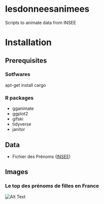 # lesdonneesanimees
Scripts to animate data from INSEE


# Installation

## Prerequisites

### Sotfwares

apt-get install cargo

### R packages

* gganimate
* ggplot2
* gifski
* tidyverse
* janitor


## Data

* Fichier des Prénoms ([INSEE](https://www.insee.fr/fr/statistiques/2540004#consulter))

## Images

### Le top des prénoms de filles en France

![Alt Text](https://github.com/Grelot/lesdonneesanimees/blob/master/images/prenoms_filles.gif)

